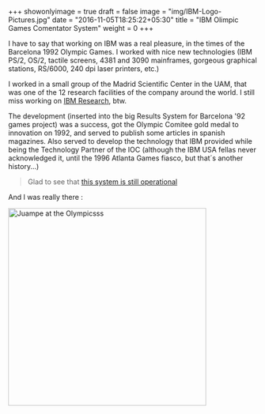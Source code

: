 +++
showonlyimage = true
draft = false
image = "img/IBM-Logo-Pictures.jpg"
date = "2016-11-05T18:25:22+05:30"
title = "IBM Olimpic Games Comentator System"
weight = 0
+++

I have to say that working on IBM was a real pleasure, in the times of the Barcelona 1992 Olympic Games. I worked with nice new technologies (IBM PS/2, OS/2, tactile screens, 4381 and 3090 mainframes, gorgeous graphical stations, RS/6000, 240 dpi laser printers, etc.) 

I worked in a small group of the Madrid Scientific Center in the UAM, that was one of the 12 research facilities of the company around the world. I still miss working on [IBM Research](http://www.research.ibm.com/), btw.
<!--more-->

The development (inserted into the big Results System for Barcelona '92 games project) was a success, got the Olympic Comitee gold medal to innovation on 1992, and served to publish some articles in spanish magazines. Also served to develop the technology that IBM provided while being the Technology Partner of the IOC (although the IBM USA fellas never acknowledged it, until the 1996 Atlanta Games fiasco, but that´s another history...)  

> Glad to see that [this system is still operational][1]

And I was really there :

<img src="/img/B92-jpc-picornell-04.jpg" alt="Juampe at the Olympicsss" style="width: 400px;"/>

[1]: http://www.computerweekly.com/news/2240105488/Olympic-software-engineers-enter-final-leg-of-marathon-IT-development-project
